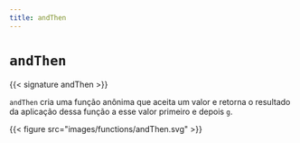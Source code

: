 ```yaml
---
title: andThen
---
```


# `andThen`

{{< signature andThen >}}

`andThen` cria uma função anônima que aceita um valor e retorna o resultado da aplicação dessa função a esse valor primeiro e depois `g`.

{{< figure src="images/functions/andThen.svg" >}}
